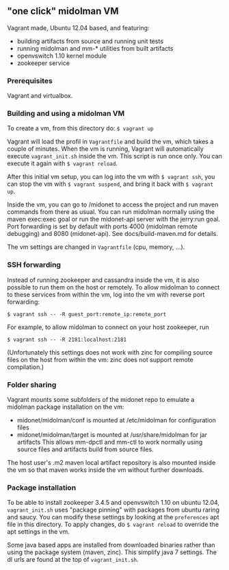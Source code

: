 ## "one click" midolman VM

Vagrant made, Ubuntu 12.04 based, and featuring:
- building artifacts from source and running unit tests
- running midolman and mm-* utilities from built artifacts
- openvswitch 1.10 kernel module
- zookeeper service

### Prerequisites

Vagrant and virtualbox.

### Building and using a midolman VM

To create a vm, from this directory do: `$ vagrant up`

Vagrant will load the profil in `Vagrantfile` and build the vm, which takes a
couple of minutes. When the vm is running, Vagrant will automatically execute
`vagrant_init.sh` inside the vm. This script is run once only. You can execute
it again with `$ vagrant reload`.

After this initial vm setup, you can log into the vm with `$ vagrant ssh`, you
can stop the vm with `$ vagrant suspend`, and bring it back with `$ vagrant up`.

Inside the vm, you can go to /midonet to access the project and run maven
commands from there as usual. You can run midolman normally using the maven
exec:exec goal or run the midonet-api server with the jerry:run goal. Port
forwarding is set by default with ports 4000 (midolman remote debugging) and
8080 (midonet-api). See docs/build-maven.md for details.

The vm settings are changed in `Vagrantfile` (cpu, memory, ...).

### SSH forwarding

Instead of running zookeeper and cassandra inside the vm, it is also possible
to run them on the host or remotely. To allow midolman to connect to these
services from within the vm, log into the vm with reverse port forwarding:

`$ vagrant ssh -- -R guest_port:remote_ip:remote_port`

For example, to allow midolman to connect on your host zookeeper, run

`$ vagrant ssh -- -R 2181:localhost:2181`

(Unfortunately this settings does not work with zinc for compiling source files
on the host from within the vm: zinc does not support remote compilation.)

### Folder sharing

Vagrant mounts some subfolders of the midonet repo to emulate a midolman package
installation on the vm:
- midonet/midolman/conf is mounted at /etc/midolman for configuration files
- midonet/midolman/target is mounted at /usr/share/midolman for jar artifacts
This allows mm-dpctl and mm-ctl to work normally using source files and
artifacts build from source files.

The host user's .m2 maven local artifact repository is also mounted inside the
vm so that maven works inside the vm without further downloads.

### Package installation

To be able to install zookeeper 3.4.5 and openvswitch 1.10 on ubuntu 12.04,
`vagrant_init.sh` uses "package pinning" with packages from ubuntu raring and
saucy. You can modify these settings by looking at the `preferences` apt file
in this directory. To apply changes, do `$ vagrant reload` to override the apt
settings in the vm.

Some java based apps are installed from downloaded binaries rather than using
the package system (maven, zinc). This simplify java 7 settings. The dl urls are
found at the top of `vagrant_init.sh`.
